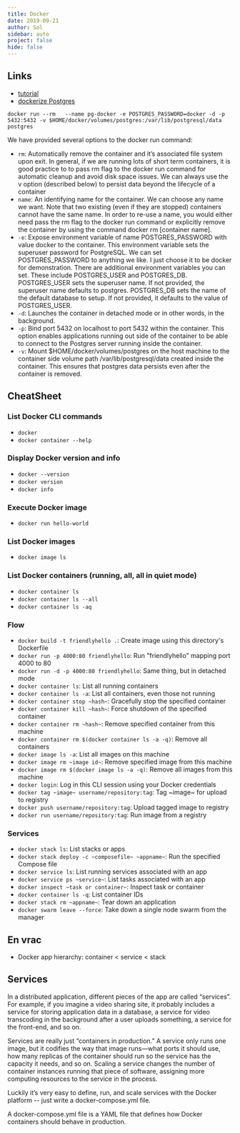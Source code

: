 ```yaml
---
title: Docker
date: 2019-09-21
author: Sol
sidebar: auto
project: false
hide: false
---
```


## Links

* [tutorial](https://docs.docker.com/get-started/)
* [dockerize Postgres](https://hackernoon.com/dont-install-postgres-docker-pull-postgres-bee20e200198)
```shell
docker run --rm   --name pg-docker -e POSTGRES_PASSWORD=docker -d -p 5432:5432 -v $HOME/docker/volumes/postgres:/var/lib/postgresql/data  postgres
```
We have provided several options to the docker run command:

* `rm`: Automatically remove the container and it’s associated file system upon exit. In general, if we are running lots of short term containers, it is good practice to to pass rm flag to the docker run command for automatic cleanup and avoid disk space issues. We can always use the v option (described below) to persist data beyond the lifecycle of a container
* `name`: An identifying name for the container. We can choose any name we want. Note that two existing (even if they are stopped) containers cannot have the same name. In order to re-use a name, you would either need pass the rm flag to the docker run command or explicitly remove the container by using the command docker rm [container name].
* `-e`: Expose environment variable of name POSTGRES_PASSWORD with value docker to the container. This environment variable sets the superuser password for PostgreSQL. We can set POSTGRES_PASSWORD to anything we like. I just choose it to be docker for demonstration. There are additional environment variables you can set. These include POSTGRES_USER and POSTGRES_DB. POSTGRES_USER sets the superuser name. If not provided, the superuser name defaults to postgres. POSTGRES_DB sets the name of the default database to setup. If not provided, it defaults to the value of POSTGRES_USER.
* `-d`: Launches the container in detached mode or in other words, in the background.
* `-p`: Bind port 5432 on localhost to port 5432 within the container. This option enables applications running out side of the container to be able to connect to the Postgres server running inside the container.
* `-v`: Mount $HOME/docker/volumes/postgres on the host machine to the container side volume path /var/lib/postgresql/data created inside the container. This ensures that postgres data persists even after the container is removed.

## CheatSheet

### List Docker CLI commands
* `docker`
* `docker container --help`

### Display Docker version and info
* `docker --version`
* `docker version`
* `docker info`

### Execute Docker image
* `docker run hello-world`

### List Docker images
* `docker image ls`

### List Docker containers (running, all, all in quiet mode)
* `docker container ls`
* `docker container ls --all`
* `docker container ls -aq`

### Flow

* `docker build -t friendlyhello .`: Create image using this directory's Dockerfile
* `docker run -p 4000:80 friendlyhello`: Run "friendlyhello" mapping port 4000 to 80
* `docker run -d -p 4000:80 friendlyhello`: Same thing, but in detached mode
* `docker container ls`: List all running containers
* `docker container ls -a`: List all containers, even those not running
* `docker container stop ~hash~`: Gracefully stop the specified container
* `docker container kill ~hash~`: Force shutdown of the specified container
* `docker container rm ~hash~`: Remove specified container from this machine
* `docker container rm $(docker container ls -a -q)`: Remove all containers
* `docker image ls -a`: List all images on this machine
* `docker image rm ~image id~`: Remove specified image from this machine
* `docker image rm $(docker image ls -a -q)`: Remove all images from this machine
* `docker login`: Log in this CLI session using your Docker credentials
* `docker tag ~image~ username/repository:tag`: Tag ~image~ for upload to registry
* `docker push username/repository:tag`: Upload tagged image to registry
* `docker run username/repository:tag`: Run image from a registry

### Services

* `docker stack ls`: List stacks or apps
* `docker stack deploy -c ~composefile~ ~appname~`: Run the specified Compose file
* `docker service ls`: List running services associated with an app
* `docker service ps ~service~`: List tasks associated with an app
* `docker inspect ~task or container~`: Inspect task or container
* `docker container ls -q`: List container IDs
* `docker stack rm ~appname~`: Tear down an application
* `docker swarm leave --force`: Take down a single node swarm from the manager


## En vrac

* Docker app hierarchy: container < <Def def="How containers behave in production">service</Def>  < <Def def="Defining the interactions of all the services">stack</Def> 


## Services
In a distributed application, different pieces of the app are called “services”. For example, if you imagine a video sharing site, it probably includes a service for storing application data in a database, a service for video transcoding in the background after a user uploads something, a service for the front-end, and so on.

Services are really just “containers in production.” A service only runs one image, but it codifies the way that image runs—what ports it should use, how many replicas of the container should run so the service has the capacity it needs, and so on. Scaling a service changes the number of container instances running that piece of software, assigning more computing resources to the service in the process.

Luckily it’s very easy to define, run, and scale services with the Docker platform -- just write a docker-compose.yml file.

<Container type="info">

A docker-compose.yml file is a YAML file that defines how Docker containers should behave in production.

</Container>